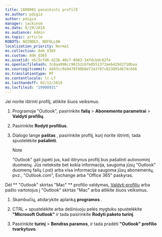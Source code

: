 ```yaml
---
title: 1800001 panaikinti profilß
ms.author: pdigia
author: pdigia
manager: jackiesm
ms.date: 8/29/2018
ms.audience: Admin
ms.topic: article
ROBOTS: NOINDEX, NOFOLLOW
localization_priority: Normal
ms.collection: Adm_O365
ms.custom: Adm_O365
ms.assetid: a5c5cf46-d23b-40c7-8983-34fdcbdc02fe
ms.openlocfilehash: 3c8aa996cc96152c67e0551373aeb429d1710baa
ms.sourcegitcommit: dd43cc0a9470f98b8ef2a3787c823801d674c666
ms.translationtype: MT
ms.contentlocale: lt-LT
ms.lasthandoff: 02/12/2019
ms.locfileid: "29908931"
---
```

Jei norite ištrinti profilį, atlikite šiuos veiksmus.
  
1. Programoje "Outlook", pasirinkite **failą** \> **Abonemento parametrai** \> **Valdyti profilių**.
    
2. Pasirinkite **Rodyti profilius**.
    
3. Dialogo lange **paštas** , pasirinkite profilį, kurį norite ištrinti, tada spustelėkite **pašalinti**.
    
    > [!NOTE]
    > "Outlook" gali įspėti jus, kad ištrynus profilį bus pašalinti autonominį duomenų. Jūs neteksite bet kokia informacija, saugoma jūsų "Outlook" duomenų failų (.pst) arba visa informacija saugoma jūsų abonementų, pvz., "Outlook.com", Exchange arba "Office 365" paskyras. 
  
Dėl ** "Outlook" skirtas "Mac" ** profilio valdymas, [Valdyti profilių](https://support.office.com/article/fed2a955-74df-4a24-bef6-78a426958c4c.aspx) arba pašto vartotojus į "Outlook" skirtas "Mac" arba atlikite šiuos veiksmus. 
  
1. Skambučių, atidarykite aplanką **programos** . 
    
2. CTRL + spustelėkite arba dešiniuoju pelės mygtuku spustelėkite **"Microsoft Outlook"** ir tada pasirinkite **Rodyti paketo turinį**.
    
3. Pasirinkite **turinį** \> **Bendras paramos**, ir tada pradėti **"Outlook" profilio tvarkytuvo**.
    

